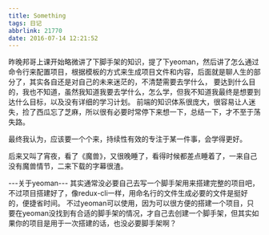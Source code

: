 ```yaml
---
title: Something
tags: 日记
abbrlink: 21770
date: 2016-07-14 12:21:52
---
```


昨晚邦哥上课开始略微讲了下脚手架的知识，提了下yeoman，然后讲了怎么通过命令行来配置项目，根据模板的方式来生成项目文件和内容，后面就是聊人生的部分了，其实各自还是对自己的未来迷茫的，不清楚需要去学什么，
要达到什么目的，我也不知道，虽然我知道我要去学什么，怎么学，但我不知道我最终是想要到达什么目标，以及没有详细的学习计划。
前端的知识体系很庞大，很容易让人迷失，捡了西瓜忘了芝麻，所以很有必要时常停下来想一下，总结一下，才不至于荡失路。

最终我认为，应该要一个个来，持续性有效的专注于某一件事，会学得更好。

后来又叫了宵夜，看了《魔兽》，又很晚睡了，看得时候都差点睡着了，一来自己没有魔兽情节，二来下载的字幕很渣。

<!-- more -->

---关于yeoman---
其实通常没必要自己去写一个脚手架用来搭建完整的项目吧，不过项目搭建好了，像redux-cli一样，用命名行的文件生成必要的文件是挺好的，便捷省时间。
不过yeoman可以使用，因为可以很方便的搭建一个项目，只要在yeoman没找到有合适的脚手架的情况，才自己去创建一个脚手架，但其实如果你的项目是用于一次搭建的话，也没必要脚手架啊？